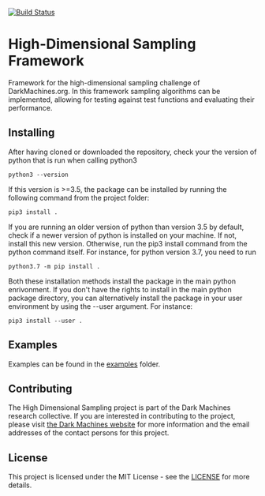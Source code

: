 [![Build Status](https://travis-ci.org/DarkMachines/high-dimensional-sampling.svg?branch=master)](https://travis-ci.org/DarkMachines/high-dimensional-sampling)

# High-Dimensional Sampling Framework

Framework for the high-dimensional sampling challenge of DarkMachines.org. In
this framework sampling algorithms can be implemented, allowing for testing
against test functions and evaluating their performance.

## Installing

After having cloned or downloaded the repository, check your the version of
python that is run when calling python3

```
python3 --version
```

If this version is >=3.5, the package can be installed by running the following
command from the project folder:

```
pip3 install .
```

If you are running an older version of python than version 3.5 by default,
check if a newer version of python is installed on your machine. If not,
install this new version. Otherwise, run the pip3 install command from the
python command itself. For instance, for python version 3.7, you need to run

```
python3.7 -m pip install .
```

Both these installation methods install the package in the main python
enrivonment. If you don't have the rights to install in the main python package
directory, you can alternatively install the package in your user environment
by using the --user argument. For instance:

```
pip3 install --user .
```

## Examples

Examples can be found in the [examples](examples) folder.

## Contributing

The High Dimensional Sampling project is part of the Dark Machines research
collective. If you are interested in contributing to the project, please visit
[the Dark Machines website](http://www.darkmachines.org/) for more information
and the email addresses of the contact persons for this project.

## License

This project is licensed under the MIT License - see the [LICENSE](LICENSE) for
more details.
